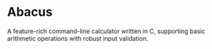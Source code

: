 # Abacus
A feature-rich command-line calculator written in C, supporting basic arithmetic operations with robust input validation.
